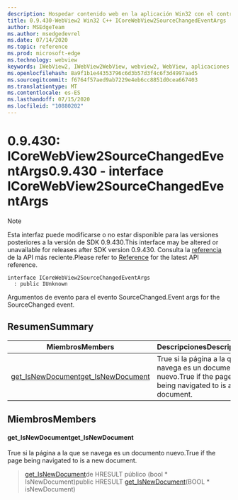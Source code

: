 ```yaml
---
description: Hospedar contenido web en la aplicación Win32 con el control Microsoft Edge WebView2
title: 0.9.430-WebView2 Win32 C++ ICoreWebView2SourceChangedEventArgs
author: MSEdgeTeam
ms.author: msedgedevrel
ms.date: 07/14/2020
ms.topic: reference
ms.prod: microsoft-edge
ms.technology: webview
keywords: IWebView2, IWebView2WebView, webview2, WebView, aplicaciones Win32, Win32, Edge, ICoreWebView2, ICoreWebView2Host, control de explorador, HTML Edge
ms.openlocfilehash: 8a9f1b1e44353796c6d3b57d3f4c6f3d4997aad5
ms.sourcegitcommit: f6764f57aed9ab7229e4eb6cc8851d0cea667403
ms.translationtype: MT
ms.contentlocale: es-ES
ms.lasthandoff: 07/15/2020
ms.locfileid: "10880202"
---
```

# <span data-ttu-id="df48c-104">0.9.430: ICoreWebView2SourceChangedEventArgs</span><span class="sxs-lookup"><span data-stu-id="df48c-104">0.9.430 - interface ICoreWebView2SourceChangedEventArgs</span></span> 

> [!NOTE]
> <span data-ttu-id="df48c-105">Esta interfaz puede modificarse o no estar disponible para las versiones posteriores a la versión de SDK 0.9.430.</span><span class="sxs-lookup"><span data-stu-id="df48c-105">This interface may be altered or unavailable for releases after SDK version 0.9.430.</span></span> <span data-ttu-id="df48c-106">Consulta la [referencia](../../../webview2-api-reference.md) de la API más reciente.</span><span class="sxs-lookup"><span data-stu-id="df48c-106">Please refer to [Reference](../../../webview2-api-reference.md) for the latest API reference.</span></span>

```
interface ICoreWebView2SourceChangedEventArgs
  : public IUnknown
```

<span data-ttu-id="df48c-107">Argumentos de evento para el evento SourceChanged.</span><span class="sxs-lookup"><span data-stu-id="df48c-107">Event args for the SourceChanged event.</span></span>

## <span data-ttu-id="df48c-108">Resumen</span><span class="sxs-lookup"><span data-stu-id="df48c-108">Summary</span></span>

 <span data-ttu-id="df48c-109">Miembros</span><span class="sxs-lookup"><span data-stu-id="df48c-109">Members</span></span>                        | <span data-ttu-id="df48c-110">Descripciones</span><span class="sxs-lookup"><span data-stu-id="df48c-110">Descriptions</span></span>
--------------------------------|---------------------------------------------
[<span data-ttu-id="df48c-111">get_IsNewDocument</span><span class="sxs-lookup"><span data-stu-id="df48c-111">get_IsNewDocument</span></span>](#get_isnewdocument) | <span data-ttu-id="df48c-112">True si la página a la que se navega es un documento nuevo.</span><span class="sxs-lookup"><span data-stu-id="df48c-112">True if the page being navigated to is a new document.</span></span>

## <span data-ttu-id="df48c-113">Miembros</span><span class="sxs-lookup"><span data-stu-id="df48c-113">Members</span></span>

#### <span data-ttu-id="df48c-114">get_IsNewDocument</span><span class="sxs-lookup"><span data-stu-id="df48c-114">get_IsNewDocument</span></span> 

<span data-ttu-id="df48c-115">True si la página a la que se navega es un documento nuevo.</span><span class="sxs-lookup"><span data-stu-id="df48c-115">True if the page being navigated to is a new document.</span></span>

> <span data-ttu-id="df48c-116">[get_IsNewDocument](#get_isnewdocument)de HRESULT público (bool \* IsNewDocument)</span><span class="sxs-lookup"><span data-stu-id="df48c-116">public HRESULT [get_IsNewDocument](#get_isnewdocument)(BOOL \* isNewDocument)</span></span>

